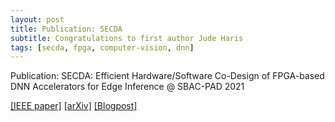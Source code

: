 ```yaml
---
layout: post
title: Publication: SECDA 
subtitle: Congratulations to first author Jude Haris 
tags: [secda, fpga, computer-vision, dnn]
---
```


Publication: SECDA: Efficient Hardware/Software Co-Design of FPGA-based DNN Accelerators for Edge Inference @ SBAC-PAD 2021

[[IEEE paper]](https://ieeexplore.ieee.org/document/9651579) [[arXiv]](https://arxiv.org/abs/2110.00478) [[Blogpost]](https://www.gibsonic.org/tools/2021/11/03/secda.html)
